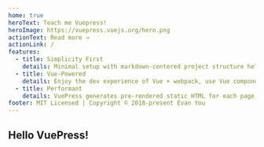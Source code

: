 ```yaml
---
home: true
heroText: Teach me Vuepress!
heroImage: https://vuepress.vuejs.org/hero.png
actionText: Read more →
actionLink: /
features:
  - title: Simplicity First
    details: Minimal setup with markdown-centered project structure helps you focus on writing.
  - title: Vue-Powered
    details: Enjoy the dev experience of Vue + webpack, use Vue components in markdown, and develop custom themes with Vue.
  - title: Performant
    details: VuePress generates pre-rendered static HTML for each page, and runs as an SPA once a page is loaded
footer: MIT Licensed | Copyright © 2018-present Evan You
---
```


## Hello VuePress!